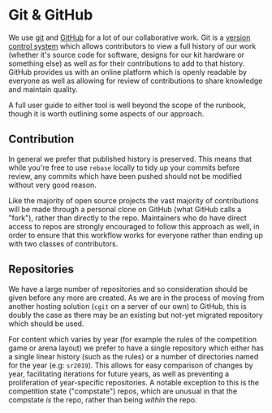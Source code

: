 # Git & GitHub

We use [git][git] and [GitHub][github] for a lot of our collaborative work.
Git is a [version control system][version-control] which allows contributors to
view a full history of our work (whether it's source code for software, designs
for our kit hardware or something else) as well as for their contributions to
add to that history. GitHub provides us with an online platform which is openly
readable by everyone as well as allowing for review of contributions to share
knowledge and maintain quality.

A full user guide to either tool is well beyond the scope of the runbook, though
it is worth outlining some aspects of our approach.

## Contribution

In general we prefer that published history is preserved. This means that while
you're free to use `rebase` locally to tidy up your commits before review, any
commits which have been pushed should not be modified without very good reason.

Like the majority of open source projects the vast majority of contributions
will be made through a personal clone on GitHub (what GitHub calls a "fork"),
rather than directly to the repo. Maintainers who do have direct access to repos
are strongly encouraged to follow this approach as well, in order to ensure that
this workflow works for everyone rather than ending up with two classes of
contributors.

## Repositories

We have a large number of repositories and so consideration should be given
before any more are created. As we are in the process of moving from another
hosting solution (`cgit` on a server of our own) to GitHub, this is doubly the
case as there may be an existing but not-yet migrated repository which should be
used.

For content which varies by year (for example the rules of the competition game
or arena layout) we prefer to have a single repository which either has a single
linear history (such as the rules) or a number of directories named for the year
(e.g: `sr2019`). This allows for easy comparison of changes by year,
facilitating iterations for future years, as well as preventing a proliferation
of year-specific repositories.
A notable exception to this is the competition state ("compstate") repos, which
are unusual in that the compstate _is_ the repo, rather than being _within_ the
repo.


[git]: https://git-scm.org
[github]: https://github.com/srobo
[version-control]: https://en.wikipedia.org/wiki/Version_control
